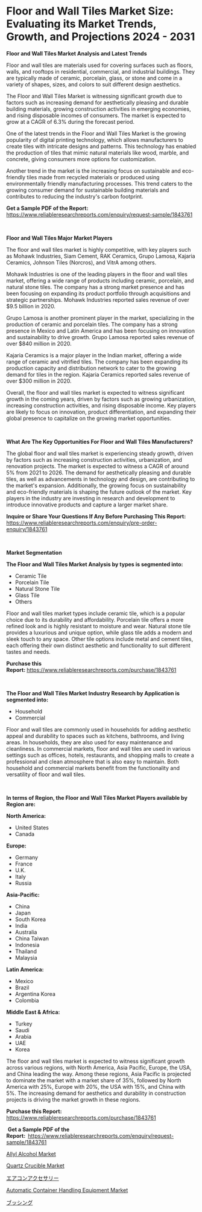 <p><h1>Floor and Wall Tiles Market Size: Evaluating its Market Trends, Growth, and Projections 2024 - 2031</h1></p><p><strong>Floor and Wall Tiles Market Analysis and Latest Trends</strong></p>
<p><p>Floor and wall tiles are materials used for covering surfaces such as floors, walls, and rooftops in residential, commercial, and industrial buildings. They are typically made of ceramic, porcelain, glass, or stone and come in a variety of shapes, sizes, and colors to suit different design aesthetics.</p><p>The Floor and Wall Tiles Market is witnessing significant growth due to factors such as increasing demand for aesthetically pleasing and durable building materials, growing construction activities in emerging economies, and rising disposable incomes of consumers. The market is expected to grow at a CAGR of 6.3% during the forecast period.</p><p>One of the latest trends in the Floor and Wall Tiles Market is the growing popularity of digital printing technology, which allows manufacturers to create tiles with intricate designs and patterns. This technology has enabled the production of tiles that mimic natural materials like wood, marble, and concrete, giving consumers more options for customization.</p><p>Another trend in the market is the increasing focus on sustainable and eco-friendly tiles made from recycled materials or produced using environmentally friendly manufacturing processes. This trend caters to the growing consumer demand for sustainable building materials and contributes to reducing the industry's carbon footprint.</p></p>
<p><strong>Get a Sample PDF of the Report:&nbsp;</strong> <a href="https://www.reliableresearchreports.com/enquiry/request-sample/1843761">https://www.reliableresearchreports.com/enquiry/request-sample/1843761</a></p>
<p>&nbsp;</p>
<p><strong>Floor and Wall Tiles Major Market Players</strong></p>
<p><p>The floor and wall tiles market is highly competitive, with key players such as Mohawk Industries, Siam Cement, RAK Ceramics, Grupo Lamosa, Kajaria Ceramics, Johnson Tiles (Norcros), and VitrA among others.</p><p>Mohawk Industries is one of the leading players in the floor and wall tiles market, offering a wide range of products including ceramic, porcelain, and natural stone tiles. The company has a strong market presence and has been focusing on expanding its product portfolio through acquisitions and strategic partnerships. Mohawk Industries reported sales revenue of over $9.5 billion in 2020.</p><p>Grupo Lamosa is another prominent player in the market, specializing in the production of ceramic and porcelain tiles. The company has a strong presence in Mexico and Latin America and has been focusing on innovation and sustainability to drive growth. Grupo Lamosa reported sales revenue of over $840 million in 2020.</p><p>Kajaria Ceramics is a major player in the Indian market, offering a wide range of ceramic and vitrified tiles. The company has been expanding its production capacity and distribution network to cater to the growing demand for tiles in the region. Kajaria Ceramics reported sales revenue of over $300 million in 2020.</p><p>Overall, the floor and wall tiles market is expected to witness significant growth in the coming years, driven by factors such as growing urbanization, increasing construction activities, and rising disposable income. Key players are likely to focus on innovation, product differentiation, and expanding their global presence to capitalize on the growing market opportunities.</p></p>
<p>&nbsp;</p>
<p><strong>What Are The Key Opportunities For Floor and Wall Tiles Manufacturers?</strong></p>
<p><p>The global floor and wall tiles market is experiencing steady growth, driven by factors such as increasing construction activities, urbanization, and renovation projects. The market is expected to witness a CAGR of around 5% from 2021 to 2026. The demand for aesthetically pleasing and durable tiles, as well as advancements in technology and design, are contributing to the market's expansion. Additionally, the growing focus on sustainability and eco-friendly materials is shaping the future outlook of the market. Key players in the industry are investing in research and development to introduce innovative products and capture a larger market share.</p></p>
<p><strong>Inquire or Share Your Questions If Any Before Purchasing This Report:</strong> <a href="https://www.reliableresearchreports.com/enquiry/pre-order-enquiry/1843761">https://www.reliableresearchreports.com/enquiry/pre-order-enquiry/1843761</a></p>
<p>&nbsp;</p>
<p><strong>Market Segmentation</strong></p>
<p><strong>The Floor and Wall Tiles Market Analysis by types is segmented into:</strong></p>
<p><ul><li>Ceramic Tile</li><li>Porcelain Tile</li><li>Natural Stone Tile</li><li>Glass Tile</li><li>Others</li></ul></p>
<p><p>Floor and wall tiles market types include ceramic tile, which is a popular choice due to its durability and affordability. Porcelain tile offers a more refined look and is highly resistant to moisture and wear. Natural stone tile provides a luxurious and unique option, while glass tile adds a modern and sleek touch to any space. Other tile options include metal and cement tiles, each offering their own distinct aesthetic and functionality to suit different tastes and needs.</p></p>
<p><strong>Purchase this Report:&nbsp;</strong><a href="https://www.reliableresearchreports.com/purchase/1843761">https://www.reliableresearchreports.com/purchase/1843761</a></p>
<p>&nbsp;</p>
<p><strong>The Floor and Wall Tiles Market Industry Research by Application is segmented into:</strong></p>
<p><ul><li>Household</li><li>Commercial</li></ul></p>
<p><p>Floor and wall tiles are commonly used in households for adding aesthetic appeal and durability to spaces such as kitchens, bathrooms, and living areas. In households, they are also used for easy maintenance and cleanliness. In commercial markets, floor and wall tiles are used in various settings such as offices, hotels, restaurants, and shopping malls to create a professional and clean atmosphere that is also easy to maintain. Both household and commercial markets benefit from the functionality and versatility of floor and wall tiles.</p></p>
<p>&nbsp;</p>
<p><strong>In terms of Region, the Floor and Wall Tiles Market Players available by Region are:</strong></p>
<p>
    <p> <strong> North America: </strong>
        <ul>
            <li>United States</li>
            <li>Canada</li>
        </ul>
        </p> 
    <p> <strong> Europe: </strong>
        <ul>
            <li>Germany</li>
            <li>France</li>
            <li>U.K.</li>
            <li>Italy</li>
            <li>Russia</li>
        </ul>
        </p> 
    <p> <strong> Asia-Pacific: </strong>
        <ul>
            <li>China</li>
            <li>Japan</li>
            <li>South Korea</li>
            <li>India</li>
            <li>Australia</li>
            <li>China Taiwan</li>
            <li>Indonesia</li>
            <li>Thailand</li>
            <li>Malaysia</li>
        </ul>
        </p> 
    <p> <strong> Latin America: </strong>
        <ul>
            <li>Mexico</li>
            <li>Brazil</li>
            <li>Argentina Korea</li>
            <li>Colombia</li>
        </ul>
        </p> 
    <p> <strong> Middle East & Africa: </strong>
        <ul>
            <li>Turkey</li>
            <li>Saudi</li>
            <li>Arabia</li>
            <li>UAE</li>
            <li>Korea</li>
        </ul>
    </p>
    </p>
<p><p>The floor and wall tiles market is expected to witness significant growth across various regions, with North America, Asia Pacific, Europe, the USA, and China leading the way. Among these regions, Asia Pacific is projected to dominate the market with a market share of 35%, followed by North America with 25%, Europe with 20%, the USA with 15%, and China with 5%. The increasing demand for aesthetics and durability in construction projects is driving the market growth in these regions.</p></p>
<p><strong>Purchase this Report: </strong><a href="https://www.reliableresearchreports.com/purchase/1843761">https://www.reliableresearchreports.com/purchase/1843761</a></p>
<p>&nbsp;<strong>Get a Sample PDF of the Report:&nbsp;&nbsp;</strong><a href="https://www.reliableresearchreports.com/enquiry/request-sample/1843761">https://www.reliableresearchreports.com/enquiry/request-sample/1843761</a></p>
<p><strong></strong></p>
<p><p><a href="https://github.com/mancsybtousav/Market-Research-Report-List-1/blob/main/allyl-alcohol-market.md">Allyl Alcohol Market</a></p><p><a href="https://github.com/josesg55/Market-Research-Report-List-1/blob/main/quartz-crucible-market.md">Quartz Crucible Market</a></p><p><a href="https://github.com/ddwcuskozol07187/Market-Research-Report-List-1/blob/main/8689892193847.md">エアコンアクセサリー</a></p><p><a href="https://issuu.com/reportprime-2/docs/automatic-container-handling-equipment-market-size">Automatic Container Handling Equipment Market</a></p><p><a href="https://github.com/xtkhtofdt934839/Market-Research-Report-List-1/blob/main/2471087193846.md">ブッシング</a></p></p>
